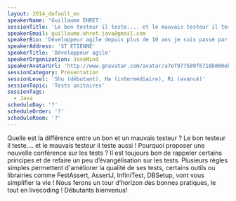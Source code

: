 ```yaml
---
layout: 2014_default_en
speakerName: 'Guillaume EHRET'
sessionTitle: 'Le bon testeur il teste.... et le mauvais testeur il teste aussi...'
speakerEmail: guillaume.ehret.java@gmail.com
speakerBio: 'Développeur agile depuis plus de 10 ans je suis passé par différents postes : développeur, chef de projet plutôt technique, architecte.... on simplifiera en développeur... Car mon vrai métier est de créer des applications. Je suis motivé par toujours apprendre de nouvelles choses et j''aime les faire partager via mon blog http://javamind-fr.blogspot.fr/'
speakerAddress: 'ST ETIENNE'
speakerTitle: 'Développeur agile'
speakerOrganization: JavaMind
speakerAvatarUrl: 'http://www.gravatar.com/avatar/a7ef977589f6718b060eb390250e090c?size=200'
sessionCategory: Présentation
sessionLevel: 'Shu (débutant), Ha (intermédiaire), Ri (avancé)'
sessionTopic: 'Tests unitaires'
sessionTags:
  - Java
scheduleDay: '?'
scheduleOrder: '?'
scheduleRoom: '?'
---
```


Quelle est la différence entre un bon et un mauvais testeur ? Le bon testeur il teste.... et le mauvais testeur il teste aussi ! Pourquoi proposer une nouvelle conférence sur les tests ? Il est toujours bon de rappeler certains principes et de refaire un peu d’évangélisation sur les tests.
Plusieurs règles simples permettent d'améliorer la qualité de ses tests, certains outils ou librairies comme FestAssert, AssertJ, InfiniTest, DBSetup, vont vous simplifier la vie ! Nous ferons un tour d’horizon des bonnes pratiques, le tout en livecoding ! Débutants bienvenus!
